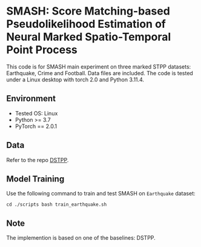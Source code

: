 # SMASH: Score Matching-based Pseudolikelihood Estimation of Neural Marked Spatio-Temporal Point Process

This code is for SMASH main experiment on three marked STPP datasets: Earthquake, Crime and Football. Data files are included. The code is tested under a Linux desktop with torch 2.0 and Python 3.11.4.


## Environment
- Tested OS: Linux
- Python >= 3.7
- PyTorch == 2.0.1

## Data

Refer to the repo [DSTPP](https://github.com/tsinghua-fib-lab/Spatio-temporal-Diffusion-Point-Processes).

## Model Training

Use the following command to train and test SMASH on `Earthquake` dataset: 

``
cd ./scripts
bash train_earthquake.sh
``


## Note

The implemention is based on one of the baselines: DSTPP.

